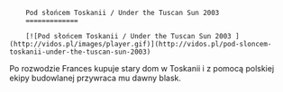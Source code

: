 
        Pod słońcem Toskanii / Under the Tuscan Sun 2003 
        =============
        
        [![Pod słońcem Toskanii / Under the Tuscan Sun 2003 ](http://vidos.pl/images/player.gif)](http://vidos.pl/pod-sloncem-toskanii-under-the-tuscan-sun-2003)
        
        
 Po rozwodzie Frances kupuje stary dom w Toskanii i z pomocą polskiej ekipy budowlanej przywraca mu dawny blask.
    